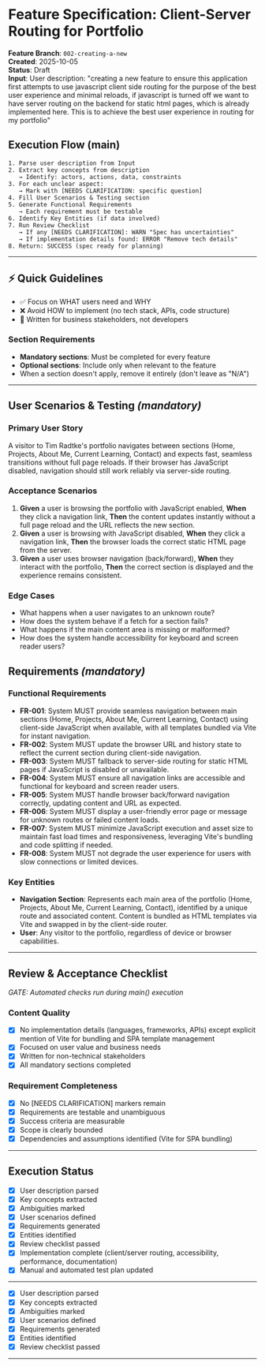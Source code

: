 # Feature Specification: Client-Server Routing for Portfolio

**Feature Branch**: `002-creating-a-new`  
**Created**: 2025-10-05  
**Status**: Draft  
**Input**: User description: "creating a new feature to ensure this application first attempts to use javascript client side routing for the purpose of the best user experience and minimal reloads, if javascript is turned off we want to have server routing on the backend for static html pages, which is already implemented here. This is to achieve the best user experience in routing for my portfolio"

## Execution Flow (main)
```
1. Parse user description from Input
2. Extract key concepts from description
   → Identify: actors, actions, data, constraints
3. For each unclear aspect:
   → Mark with [NEEDS CLARIFICATION: specific question]
4. Fill User Scenarios & Testing section
5. Generate Functional Requirements
   → Each requirement must be testable
6. Identify Key Entities (if data involved)
7. Run Review Checklist
   → If any [NEEDS CLARIFICATION]: WARN "Spec has uncertainties"
   → If implementation details found: ERROR "Remove tech details"
8. Return: SUCCESS (spec ready for planning)
```

---

## ⚡ Quick Guidelines
- ✅ Focus on WHAT users need and WHY
- ❌ Avoid HOW to implement (no tech stack, APIs, code structure)
- 👥 Written for business stakeholders, not developers

### Section Requirements
- **Mandatory sections**: Must be completed for every feature
- **Optional sections**: Include only when relevant to the feature
- When a section doesn't apply, remove it entirely (don't leave as "N/A")

---

## User Scenarios & Testing *(mandatory)*

### Primary User Story
A visitor to Tim Radtke's portfolio navigates between sections (Home, Projects, About Me, Current Learning, Contact) and expects fast, seamless transitions without full page reloads. If their browser has JavaScript disabled, navigation should still work reliably via server-side routing.

### Acceptance Scenarios
1. **Given** a user is browsing the portfolio with JavaScript enabled, **When** they click a navigation link, **Then** the content updates instantly without a full page reload and the URL reflects the new section.
2. **Given** a user is browsing with JavaScript disabled, **When** they click a navigation link, **Then** the browser loads the correct static HTML page from the server.
3. **Given** a user uses browser navigation (back/forward), **When** they interact with the portfolio, **Then** the correct section is displayed and the experience remains consistent.

### Edge Cases
- What happens when a user navigates to an unknown route?
- How does the system behave if a fetch for a section fails?
- What happens if the main content area is missing or malformed?
- How does the system handle accessibility for keyboard and screen reader users?

## Requirements *(mandatory)*

### Functional Requirements
- **FR-001**: System MUST provide seamless navigation between main sections (Home, Projects, About Me, Current Learning, Contact) using client-side JavaScript when available, with all templates bundled via Vite for instant navigation.
- **FR-002**: System MUST update the browser URL and history state to reflect the current section during client-side navigation.
- **FR-003**: System MUST fallback to server-side routing for static HTML pages if JavaScript is disabled or unavailable.
- **FR-004**: System MUST ensure all navigation links are accessible and functional for keyboard and screen reader users.
- **FR-005**: System MUST handle browser back/forward navigation correctly, updating content and URL as expected.
- **FR-006**: System MUST display a user-friendly error page or message for unknown routes or failed content loads.
- **FR-007**: System MUST minimize JavaScript execution and asset size to maintain fast load times and responsiveness, leveraging Vite's bundling and code splitting if needed.
- **FR-008**: System MUST not degrade the user experience for users with slow connections or limited devices.

### Key Entities
- **Navigation Section**: Represents each main area of the portfolio (Home, Projects, About Me, Current Learning, Contact), identified by a unique route and associated content. Content is bundled as HTML templates via Vite and swapped in by the client-side router.
- **User**: Any visitor to the portfolio, regardless of device or browser capabilities.


---

## Review & Acceptance Checklist
*GATE: Automated checks run during main() execution*

### Content Quality
- [x] No implementation details (languages, frameworks, APIs) except explicit mention of Vite for bundling and SPA template management
- [x] Focused on user value and business needs
- [x] Written for non-technical stakeholders
- [x] All mandatory sections completed

### Requirement Completeness
- [x] No [NEEDS CLARIFICATION] markers remain
- [x] Requirements are testable and unambiguous  
- [x] Success criteria are measurable
- [x] Scope is clearly bounded
- [x] Dependencies and assumptions identified (Vite for SPA bundling)

---


## Execution Status

- [x] User description parsed
- [x] Key concepts extracted
- [x] Ambiguities marked
- [x] User scenarios defined
- [x] Requirements generated
- [x] Entities identified
- [x] Review checklist passed
- [x] Implementation complete (client/server routing, accessibility, performance, documentation)
- [x] Manual and automated test plan updated

---


- [x] User description parsed
- [x] Key concepts extracted
- [x] Ambiguities marked
- [x] User scenarios defined
- [x] Requirements generated
- [x] Entities identified
- [x] Review checklist passed

---
